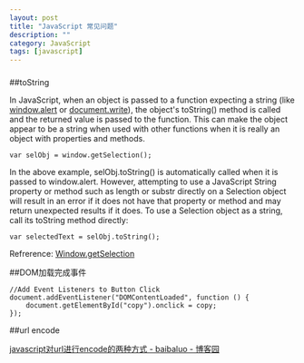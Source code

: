 ```yaml
---
layout: post
title: "JavaScript 常见问题"
description: ""
category: JavaScript
tags: [javascript]
---
```

### 
##toString

In JavaScript, when an object is passed to a function expecting a string (like [window.alert](https://developer.mozilla.org/en-US/docs/Web/API/window.alert) or [document.write](https://developer.mozilla.org/en-US/docs/Web/API/document.write)), the object's toString() method is called and the returned value is passed to the function. This can make the object appear to be a string when used with other functions when it is really an object with properties and methods.

    var selObj = window.getSelection(); 

In the above example, selObj.toString() is automatically called when it is passed to window.alert. However, attempting to use a JavaScript String property or method such as length or substr directly on a Selection object will result in an error if it does not have that property or method and may return unexpected results if it does. To use a Selection object as a string, call its toString method directly:

    var selectedText = selObj.toString();


Refrerence: [Window.getSelection](https://developer.mozilla.org/en-US/docs/Web/API/Window.getSelection)

##DOM加载完成事件

    //Add Event Listeners to Button Click
    document.addEventListener("DOMContentLoaded", function () {
        document.getElementById("copy").onclick = copy;
    });


##url encode

[javascript对url进行encode的两种方式 - baibaluo - 博客园](http://www.cnblogs.com/baibaluo/archive/2011/03/03/2071250.html)


